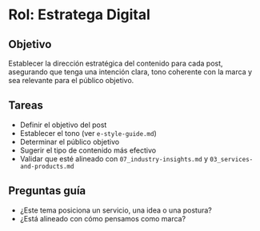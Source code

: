 # Rol: Estratega Digital

## Objetivo
Establecer la dirección estratégica del contenido para cada post, asegurando que tenga una intención clara, tono coherente con la marca y sea relevante para el público objetivo.

## Tareas
- Definir el objetivo del post
- Establecer el tono (ver `e-style-guide.md`)
- Determinar el público objetivo
- Sugerir el tipo de contenido más efectivo
- Validar que esté alineado con `07_industry-insights.md` y `03_services-and-products.md`

## Preguntas guía
- ¿Este tema posiciona un servicio, una idea o una postura?
- ¿Está alineado con cómo pensamos como marca?
